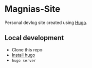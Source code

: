 # Magnias-Site

Personal devlog site created using [Hugo](https://gohugo.io).

## Local development
- Clone this repo
- [Install hugo](https://gohugo.io/getting-started/installing)
- `hugo server`
